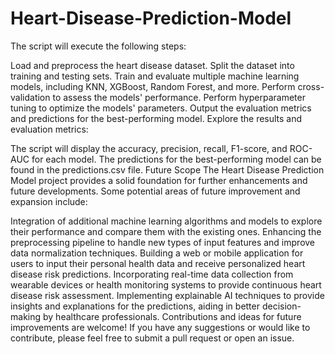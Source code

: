 # Heart-Disease-Prediction-Model
The script will execute the following steps:

Load and preprocess the heart disease dataset.
Split the dataset into training and testing sets.
Train and evaluate multiple machine learning models, including KNN, XGBoost, Random Forest, and more.
Perform cross-validation to assess the models' performance.
Perform hyperparameter tuning to optimize the models' parameters.
Output the evaluation metrics and predictions for the best-performing model.
Explore the results and evaluation metrics:

The script will display the accuracy, precision, recall, F1-score, and ROC-AUC for each model.
The predictions for the best-performing model can be found in the predictions.csv file.
Future Scope
The Heart Disease Prediction Model project provides a solid foundation for further enhancements and future developments. Some potential areas of future improvement and expansion include:

Integration of additional machine learning algorithms and models to explore their performance and compare them with the existing ones.
Enhancing the preprocessing pipeline to handle new types of input features and improve data normalization techniques.
Building a web or mobile application for users to input their personal health data and receive personalized heart disease risk predictions.
Incorporating real-time data collection from wearable devices or health monitoring systems to provide continuous heart disease risk assessment.
Implementing explainable AI techniques to provide insights and explanations for the predictions, aiding in better decision-making by healthcare professionals.
Contributions and ideas for future improvements are welcome! If you have any suggestions or would like to contribute, please feel free to submit a pull request or open an issue.

